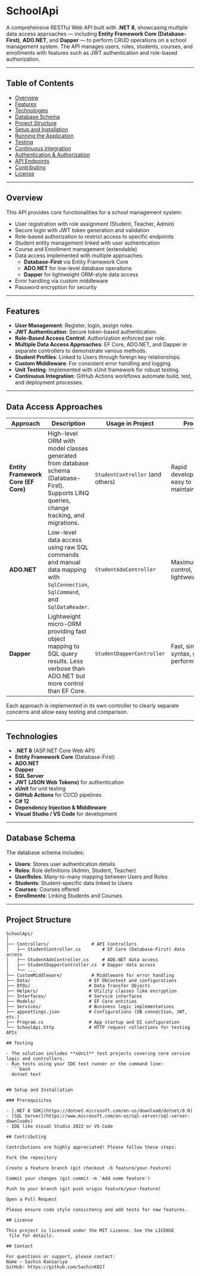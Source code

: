 # SchoolApi

A comprehensive RESTful Web API built with **.NET 8**, showcasing multiple data access approaches — including **Entity Framework Core (Database-First)**, **ADO.NET**, and **Dapper** — to perform CRUD operations on a school management system. The API manages users, roles, students, courses, and enrollments with features such as JWT authentication and role-based authorization.

---

## Table of Contents

- [Overview](#overview)  
- [Features](#features)  
- [Technologies](#technologies)  
- [Database Schema](#database-schema)  
- [Project Structure](#project-structure)  
- [Setup and Installation](#setup-and-installation)  
- [Running the Application](#running-the-application)  
- [Testing](#testing)  
- [Continuous Integration](#continuous-integration)  
- [Authentication & Authorization](#authentication--authorization)  
- [API Endpoints](#api-endpoints)  
- [Contributing](#contributing)  
- [License](#license)  
---

## Overview

This API provides core functionalities for a school management system:

- User registration with role assignment (Student, Teacher, Admin)  
- Secure login with JWT token generation and validation  
- Role-based authorization to restrict access to specific endpoints  
- Student entity management linked with user authentication  
- Course and Enrollment management (extendable)  
- Data access implemented with multiple approaches:  
  - **Database-First** via Entity Framework Core  
  - **ADO.NET** for low-level database operations  
  - **Dapper** for lightweight ORM-style data access  
- Error handling via custom middleware  
- Password encryption for security  

---

## Features

- **User Management**: Register, login, assign roles.  
- **JWT Authentication**: Secure token-based authentication.  
- **Role-Based Access Control**: Authorization enforced per role.  
- **Multiple Data Access Approaches**: EF Core, ADO.NET, and Dapper in separate controllers to demonstrate various methods.  
- **Student Profiles**: Linked to Users through foreign key relationships.  
- **Custom Middleware**: For consistent error handling and logging.  
- **Unit Testing**: Implemented with xUnit framework for robust testing.  
- **Continuous Integration**: GitHub Actions workflows automate build, test, and deployment processes.  

---

## Data Access Approaches

| Approach            | Description                                                        | Usage in Project                              | Pros                              | Cons                                    |
|---------------------|--------------------------------------------------------------------|----------------------------------------------|----------------------------------|-----------------------------------------|
| **Entity Framework Core (EF Core)** | High-level ORM with model classes generated from database schema (Database-First). Supports LINQ queries, change tracking, and migrations. | `StudentController` (and others) | Rapid development, easy to maintain | Can be slower for complex queries       |
| **ADO.NET**          | Low-level data access using raw SQL commands and manual data mapping with `SqlConnection`, `SqlCommand`, and `SqlDataReader`. | `StudentAdoController`                     | Maximum control, lightweight      | Verbose code, manual mapping required    |
| **Dapper**           | Lightweight micro-ORM providing fast object mapping to SQL query results. Less verbose than ADO.NET but more control than EF Core. | `StudentDapperController`                  | Fast, simple syntax, good performance | Limited advanced ORM features            |

Each approach is implemented in its own controller to clearly separate concerns and allow easy testing and comparison.

---
## Technologies

- **.NET 8** (ASP.NET Core Web API)  
- **Entity Framework Core** (Database-First)  
- **ADO.NET**  
- **Dapper**  
- **SQL Server**  
- **JWT (JSON Web Tokens)** for authentication  
- **xUnit** for unit testing  
- **GitHub Actions** for CI/CD pipelines  
- **C# 12**  
- **Dependency Injection & Middleware**  
- **Visual Studio / VS Code** for development 

---

## Database Schema

The database schema includes:

- **Users**: Stores user authentication details  
- **Roles**: Role definitions (Admin, Student, Teacher)  
- **UserRoles**: Many-to-many mapping between Users and Roles  
- **Students**: Student-specific data linked to Users  
- **Courses**: Courses offered  
- **Enrollments**: Linking Students and Courses  

---

## Project Structure

```plaintext
SchoolApi/
│
├── Controllers/                # API Controllers
│   ├── StudentController.cs        # EF Core (Database-First) data access
│   ├── StudentAdoController.cs     # ADO.NET data access
│   ├── StudentDapperController.cs  # Dapper data access
│   └── ...                        
├── CustomMiddleware/           # Middleware for error handling
├── Data/                      # EF DbContext and configurations
├── DTOs/                      # Data Transfer Objects
├── Helpers/                   # Utility classes like encryption
├── Interfaces/                # Service interfaces
├── Models/                    # EF Core entities
├── Services/                  # Business logic implementations
├── appsettings.json           # Configurations (DB connection, JWT, etc.)
├── Program.cs                 # App startup and DI configuration
└── SchoolApi.http             # HTTP request collections for testing APIs

## Testing

- The solution includes **xUnit** test projects covering core service logic and controllers.  
- Run tests using your IDE test runner or the command line:  
  ```bash
  dotnet test


## Setup and Installation

### Prerequisites

- [.NET 8 SDK](https://dotnet.microsoft.com/en-us/download/dotnet/8.0)  
- [SQL Server](https://www.microsoft.com/en-us/sql-server/sql-server-downloads)  
- IDE like Visual Studio 2022 or VS Code

## Contributing

Contributions are highly appreciated! Please follow these steps:

Fork the repository

Create a feature branch (git checkout -b feature/your-feature)

Commit your changes (git commit -m 'Add some feature')

Push to your branch (git push origin feature/your-feature)

Open a Pull Request

Please ensure code style consistency and add tests for new features.

## License

This project is licensed under the MIT License. See the LICENSE
 file for details.

## Contact

For questions or support, please contact:
Name – Sachin Kanzariya
GitHub: https://github.com/SachinK027
